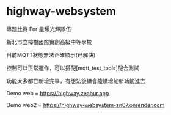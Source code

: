 # highway-websystem
專題比賽
For 星耀光輝隊伍
<p>新北市立樟樹國際實創高級中等學校</p>
<p>目前MQTT狀態無法正確顯示(已解決)</p>
<p>控制可以正常運作，可以搭配[mqtt_test_tools]配合測試</p>
功能大多都已新增完畢，有想法後續會陸續增加新功能進去
<p>Demo web = <a href="https://highway.zeabur.app">https://highway.zeabur.app</a></p>
<p>Demo web2 = <a href="https://highway-websystem-zn07.onrender.com">https://highway-websystem-zn07.onrender.com</a></p>

